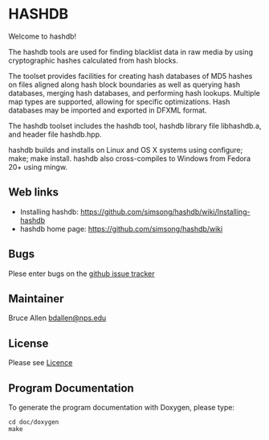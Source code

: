 HASHDB
======
Welcome to hashdb!

The hashdb tools are used for finding blacklist data in raw media
by using cryptographic hashes calculated from hash blocks.

The toolset provides facilities for creating hash databases
of MD5 hashes on files aligned along hash block boundaries as well as querying
hash databases, merging hash databases, and performing hash lookups.
Multiple map types are supported, allowing for specific optimizations.
Hash databases may be imported and exported in DFXML format.

The hashdb toolset includes the hashdb tool, hashdb library file
libhashdb.a, and header file hashdb.hpp.

hashdb builds and installs on Linux and OS X systems using
configure; make; make install.  hashdb also cross-compiles to Windows
from Fedora 20+ using mingw.

Web links
----------
* Installing hashdb: https://github.com/simsong/hashdb/wiki/Installing-hashdb
* hashdb home page: https://github.com/simsong/hashdb/wiki

Bugs
----
Plese enter bugs on the [github issue tracker](https://github.com/simsong/hashdb/issues?state=open)

Maintainer
----------
Bruce Allen <bdallen@nps.edu>

License
-------
Please see [Licence](https://github.com/simsong/hashdb/wiki/License)

Program Documentation
---------------------
To generate the program documentation with Doxygen, please type:

    cd doc/doxygen
    make

